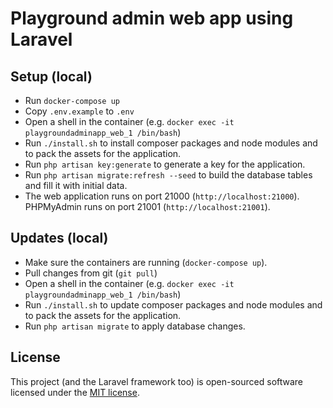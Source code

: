 # Playground admin web app using Laravel

## Setup (local)

* Run `docker-compose up`
* Copy `.env.example` to `.env`
* Open a shell in the container (e.g. `docker exec -it playgroundadminapp_web_1 /bin/bash`)
* Run `./install.sh` to install composer packages and node modules and to pack the assets for the application.
* Run `php artisan key:generate` to generate a key for the application.
* Run `php artisan migrate:refresh --seed` to build the database tables and fill it with initial data.
* The web application runs on port 21000 (`http://localhost:21000`). PHPMyAdmin runs on port 21001 (`http://localhost:21001`).

## Updates (local)

* Make sure the containers are running (`docker-compose up`).
* Pull changes from git (`git pull`)
* Open a shell in the container (e.g. `docker exec -it playgroundadminapp_web_1 /bin/bash`)
* Run `./install.sh` to update composer packages and node modules and to pack the assets for the application.
* Run `php artisan migrate` to apply database changes.

## License
This project (and the Laravel framework too) is open-sourced software licensed under the [MIT license](http://opensource.org/licenses/MIT).
